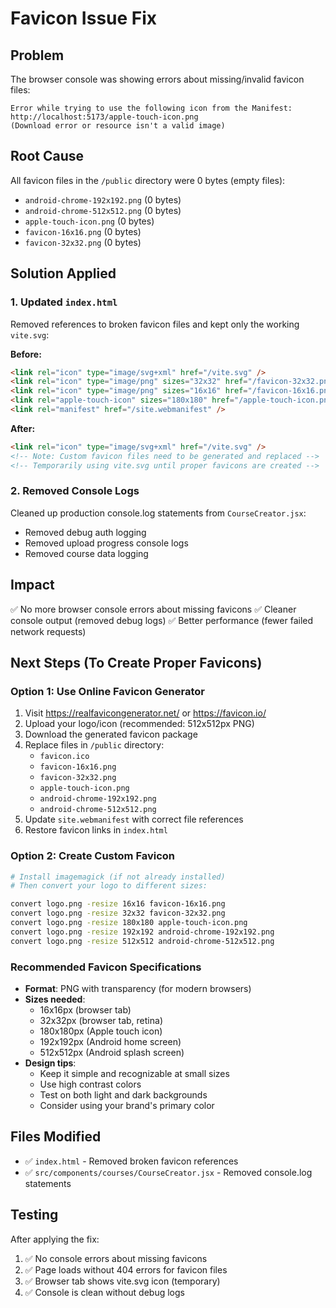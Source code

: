 # Favicon Issue Fix

## Problem
The browser console was showing errors about missing/invalid favicon files:
```
Error while trying to use the following icon from the Manifest: 
http://localhost:5173/apple-touch-icon.png 
(Download error or resource isn't a valid image)
```

## Root Cause
All favicon files in the `/public` directory were 0 bytes (empty files):
- `android-chrome-192x192.png` (0 bytes)
- `android-chrome-512x512.png` (0 bytes)
- `apple-touch-icon.png` (0 bytes)
- `favicon-16x16.png` (0 bytes)
- `favicon-32x32.png` (0 bytes)

## Solution Applied

### 1. Updated `index.html`
Removed references to broken favicon files and kept only the working `vite.svg`:

**Before:**
```html
<link rel="icon" type="image/svg+xml" href="/vite.svg" />
<link rel="icon" type="image/png" sizes="32x32" href="/favicon-32x32.png" />
<link rel="icon" type="image/png" sizes="16x16" href="/favicon-16x16.png" />
<link rel="apple-touch-icon" sizes="180x180" href="/apple-touch-icon.png" />
<link rel="manifest" href="/site.webmanifest" />
```

**After:**
```html
<link rel="icon" type="image/svg+xml" href="/vite.svg" />
<!-- Note: Custom favicon files need to be generated and replaced -->
<!-- Temporarily using vite.svg until proper favicons are created -->
```

### 2. Removed Console Logs
Cleaned up production console.log statements from `CourseCreator.jsx`:
- Removed debug auth logging
- Removed upload progress console logs
- Removed course data logging

## Impact
✅ No more browser console errors about missing favicons
✅ Cleaner console output (removed debug logs)
✅ Better performance (fewer failed network requests)

## Next Steps (To Create Proper Favicons)

### Option 1: Use Online Favicon Generator
1. Visit https://realfavicongenerator.net/ or https://favicon.io/
2. Upload your logo/icon (recommended: 512x512px PNG)
3. Download the generated favicon package
4. Replace files in `/public` directory:
   - `favicon.ico`
   - `favicon-16x16.png`
   - `favicon-32x32.png`
   - `apple-touch-icon.png`
   - `android-chrome-192x192.png`
   - `android-chrome-512x512.png`
5. Update `site.webmanifest` with correct file references
6. Restore favicon links in `index.html`

### Option 2: Create Custom Favicon
```bash
# Install imagemagick (if not already installed)
# Then convert your logo to different sizes:

convert logo.png -resize 16x16 favicon-16x16.png
convert logo.png -resize 32x32 favicon-32x32.png
convert logo.png -resize 180x180 apple-touch-icon.png
convert logo.png -resize 192x192 android-chrome-192x192.png
convert logo.png -resize 512x512 android-chrome-512x512.png
```

### Recommended Favicon Specifications
- **Format**: PNG with transparency (for modern browsers)
- **Sizes needed**:
  - 16x16px (browser tab)
  - 32x32px (browser tab, retina)
  - 180x180px (Apple touch icon)
  - 192x192px (Android home screen)
  - 512x512px (Android splash screen)
- **Design tips**:
  - Keep it simple and recognizable at small sizes
  - Use high contrast colors
  - Test on both light and dark backgrounds
  - Consider using your brand's primary color

## Files Modified
- ✅ `index.html` - Removed broken favicon references
- ✅ `src/components/courses/CourseCreator.jsx` - Removed console.log statements

## Testing
After applying the fix:
1. ✅ No console errors about missing favicons
2. ✅ Page loads without 404 errors for favicon files
3. ✅ Browser tab shows vite.svg icon (temporary)
4. ✅ Console is clean without debug logs
